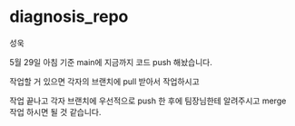 # diagnosis_repo

성욱

5월 29일 아침 기준 main에 지금까지 코드 push 해놨습니다.

작업할 거 있으면 각자의 브랜치에 pull 받아서 작업하시고

작업 끝나고 각자 브랜치에 우선적으로 push 한 후에 팀장님한테 알려주시고 merge 작업 하시면 될 것 같습니다.
